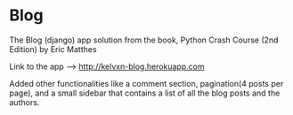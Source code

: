 # Blog
The Blog (django) app solution from the book, Python Crash Course (2nd Edition) by Eric Matthes

Link to the app --> http://kelvxn-blog.herokuapp.com

Added other functionalities like a comment section, pagination(4 posts per page), and a small sidebar that contains a list of all the blog posts and the authors.
